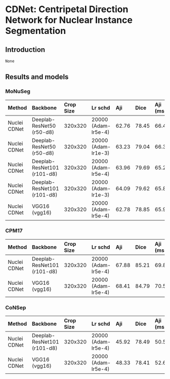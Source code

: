 # CDNet: Centripetal Direction Network for Nuclear Instance Segmentation

## Introduction

<!-- [ALGORITHM] -->

```latex
None
```

## Results and models

### MoNuSeg

| Method | Backbone | Crop Size | Lr schd | Aji | Dice | Aji (ms+flip) | Dice (ms+flip) |
| :-- | :-- | :-- | :-- | :-- | :-- | :-- | :-- |
| Nuclei CDNet | Deeplab-ResNet50 (r50-d8) | 320x320 | 20000 (Adam-lr5e-4) | 62.76 | 78.45 | 66.43 | 81.47 |
| Nuclei CDNet | Deeplab-ResNet50 (r50-d8) | 320x320 | 20000 (Adam-lr1e-3) | 63.23 | 79.04 | 66.39 | 81.49 |
| Nuclei CDNet | Deeplab-ResNet101 (r101-d8) | 320x320 | 20000 (Adam-lr5e-4) | 63.96 | 79.69 | 65.22 | 81.46 |
| Nuclei CDNet | Deeplab-ResNet101 (r101-d8) | 320x320 | 20000 (Adam-lr1e-3) | 64.09 | 79.62 | 65.87 | 81.22 |
| Nuclei CDNet | VGG16 (vgg16) | 320x320 | 20000 (Adam-lr5e-4) | 62.78 | 78.85 | 65.99 | 81.62 |

### CPM17

| Method | Backbone | Crop Size | Lr schd | Aji | Dice | Aji (ms+flip) | Dice (ms+flip) |
| :-- | :-- | :-- | :-- | :-- | :-- | :-- | :-- |
| Nuclei CDNet | Deeplab-ResNet101 (r101-d8) | 320x320 | 20000 (Adam-lr5e-4) | 67.88 | 85.21 | 69.86 | 86.63 |
| Nuclei CDNet | VGG16 (vgg16) | 320x320 | 20000 (Adam-lr5e-4) | 68.41 | 84.79 | 70.58 | 86.11 |

### CoNSep

| Method | Backbone | Crop Size | Lr schd | Aji | Dice | Aji (ms+flip) | Dice (ms+flip) |
| :-- | :-- | :-- | :-- | :-- | :-- | :-- | :-- |
| Nuclei CDNet | Deeplab-ResNet101 (r101-d8) | 320x320 | 20000 (Adam-lr5e-4) | 45.92 | 78.49 | 50.58 | 81.0 |
| Nuclei CDNet | VGG16 (vgg16) | 320x320 | 20000 (Adam-lr5e-4) | 48.33 | 78.41 | 52.61 | 81.05 |
